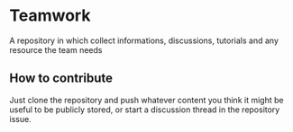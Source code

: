 # Teamwork
A repository in which collect informations, discussions, tutorials and any resource the team needs

## How to contribute
Just clone the repository and push whatever content you think it might be useful to be publicly stored, or start a discussion thread in the repository issue.
